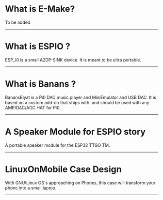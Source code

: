 # What is E-Make?

To be added

--------------------------------------------------------------------------------------------------------------------------

# What is ESPIO ?

ESP_I0 is a small A2DP-SINK device.
It is meant to be ultra portable.

--------------------------------------------------------------------------------------------------------------------------

# What is Banans ?

BanansBlyat is a Pi0 DAC music player and MiniEmulator and USB DAC.
It is based on a custom add-on that ships with:
and should be used with any AMP/DAC/ADC HAT for Pi0.

--------------------------------------------------------------------------------------------------------------------------

# A Speaker Module for ESPIO story

A portable speaker module for the ESP32 TTGO TM.

--------------------------------------------------------------------------------------------------------------------------

# LinuxOnMobile Case Design

With GNU/Linux OS's approaching on Phones, this case will transform your phone into a small laptop.

--------------------------------------------------------------------------------------------------------------------------
